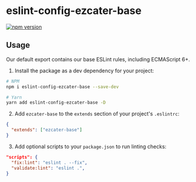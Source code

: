 # eslint-config-ezcater-base

[![npm version](https://badge.fury.io/js/eslint-config-ezcater-base.svg)](https://badge.fury.io/js/eslint-config-ezcater-base)

## Usage

Our default export contains our base ESLint rules, including ECMAScript 6+.

1.  Install the package as a dev dependency for your project:

```sh
# NPM
npm i eslint-config-ezcater-base --save-dev

# Yarn
yarn add eslint-config-ezcater-base -D
```

2.  Add `ezcater-base` to the `extends` section of your project's `.eslintrc`:

```json
{
  "extends": ["ezcater-base"]
}
```

3.  Add optional scripts to your `package.json` to run linting checks:

```json
"scripts": {
  "fix:lint": "eslint . --fix",
  "validate:lint": "eslint .",
}
```
